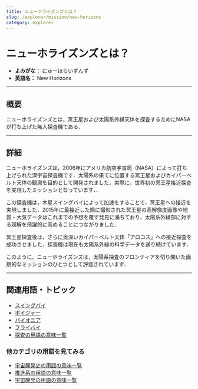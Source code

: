 ```yaml
---
title: ニューホライズンズとは？
slug: /explorer/mission/new-horizons
category: explorer
---
```


# ニューホライズンズとは？

- **よみがな：** にゅーほらいずんず  
- **英語名：** New Horizons  

---

## 概要

ニューホライズンズとは，冥王星および太陽系外縁天体を探査するためにNASAが打ち上げた無人探査機である．

---

## 詳細

ニューホライズンズは，2006年にアメリカ航空宇宙局（NASA）によって打ち上げられた深宇宙探査機です．太陽系の果てに位置する冥王星およびカイパーベルト天体の観測を目的として開発されました．実際に，世界初の冥王星接近探査を実現したミッションとなっています．．

この探査機は，木星スイングバイによって加速をすることで，冥王星への接近を実現しました．2015年に最接近した際に撮影された冥王星の高解像度画像や地質・大気データはこれまでの予想を覆す発見に満ちており，太陽系外縁部に対する理解を飛躍的に高めることにつながりました．

冥王星探査後は，さらに奥深いカイパーベルト天体「アロコス」への接近探査を成功させました．探査機は現在も太陽系外縁の科学データを送り続けています．

このように，ニューホライズンズは，太陽系探査のフロンティアを切り開いた画期的なミッションのひとつとして評価されています．

---

## 関連用語・トピック

- [スイングバイ](/docs/explorer/technology/swingby)
- [ボイジャー](/docs/explorer/mission/voyager)
- [パイオニア](/docs/explorer/mission/pioneer)
- [フライバイ](/docs/explorer/technology/flyby)
- [探査の用語の意味一覧](/docs/category/explorer)

### 他カテゴリの用語を見てみる
- [宇宙開発史の用語の意味一覧](/docs/category/history)
- [推進系の用語の意味一覧](/docs/category/propulsion)
- [宇宙開発の用語の意味一覧](/docs/category/glossary)
